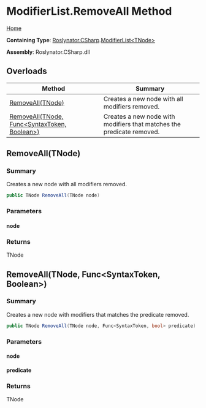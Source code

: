 # ModifierList\.RemoveAll Method

[Home](../../../../README.md)

**Containing Type**: [Roslynator.CSharp](../../README.md)\.[ModifierList\<TNode>](../README.md)

**Assembly**: Roslynator\.CSharp\.dll

## Overloads

| Method | Summary |
| ------ | ------- |
| [RemoveAll(TNode)](#Roslynator_CSharp_ModifierList_1_RemoveAll__0_) | Creates a new node with all modifiers removed\. |
| [RemoveAll(TNode, Func\<SyntaxToken, Boolean>)](#Roslynator_CSharp_ModifierList_1_RemoveAll__0_System_Func_Microsoft_CodeAnalysis_SyntaxToken_System_Boolean__) | Creates a new node with modifiers that matches the predicate removed\. |

## RemoveAll\(TNode\)<a name="Roslynator_CSharp_ModifierList_1_RemoveAll__0_"></a>

### Summary

Creates a new node with all modifiers removed\.

```csharp
public TNode RemoveAll(TNode node)
```

### Parameters

#### node





### Returns

TNode

## RemoveAll\(TNode, Func\<SyntaxToken, Boolean>\)<a name="Roslynator_CSharp_ModifierList_1_RemoveAll__0_System_Func_Microsoft_CodeAnalysis_SyntaxToken_System_Boolean__"></a>

### Summary

Creates a new node with modifiers that matches the predicate removed\.

```csharp
public TNode RemoveAll(TNode node, Func<SyntaxToken, bool> predicate)
```

### Parameters

#### node





#### predicate





### Returns

TNode

